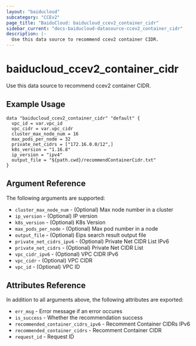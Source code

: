 ```yaml
---
layout: "baiducloud"
subcategory: "CCEv2"
page_title: "BaiduCloud: baiducloud_ccev2_container_cidr"
sidebar_current: "docs-baiducloud-datasource-ccev2_container_cidr"
description: |-
  Use this data source to recommend ccev2 container CIDR.
---
```


# baiducloud_ccev2_container_cidr

Use this data source to recommend ccev2 container CIDR.

## Example Usage

```hcl
data "baiducloud_ccev2_container_cidr" "default" {
  vpc_id = var.vpc_id
  vpc_cidr = var.vpc_cidr
  cluster_max_node_num = 16
  max_pods_per_node = 32
  private_net_cidrs = ["172.16.0.0/12",]
  k8s_version = "1.16.8"
  ip_version = "ipv4"
  output_file = "${path.cwd}/recommendContainerCidr.txt"
}
```

## Argument Reference

The following arguments are supported:

* `cluster_max_node_num` - (Optional) Max node number in a cluster
* `ip_version` - (Optional) IP version
* `k8s_version` - (Optional) K8s Version
* `max_pods_per_node` - (Optional) Max pod number in a node
* `output_file` - (Optional) Eips search result output file
* `private_net_cidrs_ipv6` - (Optional) Private Net CIDR List IPv6
* `private_net_cidrs` - (Optional) Private Net CIDR List
* `vpc_cidr_ipv6` - (Optional) VPC CIDR IPv6
* `vpc_cidr` - (Optional) VPC CIDR
* `vpc_id` - (Optional) VPC ID

## Attributes Reference

In addition to all arguments above, the following attributes are exported:

* `err_msg` - Error message if an error occures
* `is_success` - Whether the recommendation success
* `recommended_container_cidrs_ipv6` - Recomment Container CIDRs IPv6
* `recommended_container_cidrs` - Recomment Container CIDR
* `request_id` - Request ID


